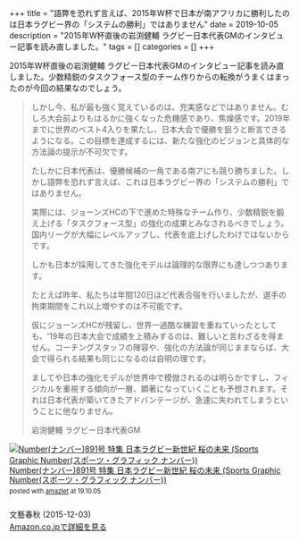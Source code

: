 +++
title = "語弊を恐れず言えば、2015年W杯で日本が南アフリカに勝利したのは日本ラグビー界の「システムの勝利」ではありません"
date = 2019-10-05
description = "2015年W杯直後の岩渕健輔 ラグビー日本代表GMのインタビュー記事を読み直しました。"
tags = []
categories = []
+++

2015年W杯直後の岩渕健輔 ラグビー日本代表GMのインタビュー記事を読み直しました。少数精鋭のタスクフォース型のチーム作りからの転換がうまくはまったのが今回の結果なのでしょう。
 
> しかし今、私が最も強く覚えているのは、充実感などではありません。むしろ大会前よりもはるかに強くなった危機感であり、焦燥感です。2019年までに世界のベスト4入りを果たし、日本大会で優勝を狙うと断言できるようになる。この目標を達成するには、新たな強化のビジョンと具体的な方法論の提示が不可欠です。
> 
> たしかに日本代表は、優勝候補の一角である南アにも競り勝ちました。しかし語弊を恐れず言えば、これは日本ラグビー界の「システムの勝利」ではありません。
> 
> 実際には、ジョーンズHCの下で進めた特殊なチーム作り、少数精鋭を鍛え上げる「タスクフォース型」の強化の成果とみなされるべきでしょう。国内リーグが大幅にレベルアップし、代表を底上げしたわけではないからです。
> 
> しかも日本が採用してきた強化モデルは論理的な限界にも達しつつあります。
> 
> たとえば昨年、私たちは年間120日ほど代表合宿を行いましたが、選手の拘束期間をこれ以上増やすのは不可能です。
> 
> 仮にジョーンズHCが残留し、世界一過酷な練習を重ねていったとしても、'19年の日本大会で成績を上積みするのは、難しいと言わざるを得ません。コーチングスタッフの陣容や、強化の方法論が同じままならば、大会で得られる結果も同じになるのは自明の理です。
> 
> ましてや日本の強化モデルが世界中で模倣されるのは明らかですし、フィジカルを重視する傾向が一層、顕著になっていくことも予想されます。それは日本代表が築いてきたアドバンテージが、急速に失われてしまうということに他なりません。
> 
> 岩渕健輔 ラグビー日本代表GM

<div class="amazlet-box" style="margin-bottom:0px;"><div class="amazlet-image" style="float:left;margin:0px 12px 1px 0px;"><a href="https://www.amazon.co.jp/exec/obidos/ASIN/B00ADIF9ZU/simsnes-22/ref=nosim/" name="amazletlink" target="_blank"><img src="https://images-fe.ssl-images-amazon.com/images/I/51bWlNO13oL._SL160_.jpg" alt="Number(ナンバー)891号 特集 日本ラグビー新世紀 桜の未来 (Sports Graphic Number(スポーツ・グラフィック ナンバー))" style="border: none;" /></a></div><div class="amazlet-info" style="line-height:120%; margin-bottom: 10px"><div class="amazlet-name" style="margin-bottom:10px;line-height:120%"><a href="https://www.amazon.co.jp/exec/obidos/ASIN/B00ADIF9ZU/simsnes-22/ref=nosim/" name="amazletlink" target="_blank">Number(ナンバー)891号 特集 日本ラグビー新世紀 桜の未来 (Sports Graphic Number(スポーツ・グラフィック ナンバー))</a><div class="amazlet-powered-date" style="font-size:80%;margin-top:5px;line-height:120%">posted with <a href="http://www.amazlet.com/" title="amazlet" target="_blank">amazlet</a> at 19.10.05</div></div><div class="amazlet-detail"><br />文藝春秋 (2015-12-03)<br /></div><div class="amazlet-sub-info" style="float: left;"><div class="amazlet-link" style="margin-top: 5px"><a href="https://www.amazon.co.jp/exec/obidos/ASIN/B00ADIF9ZU/simsnes-22/ref=nosim/" name="amazletlink" target="_blank">Amazon.co.jpで詳細を見る</a></div></div></div><div class="amazlet-footer" style="clear: left"></div></div>

